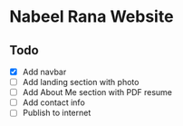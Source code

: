 # Nabeel Rana Website

## Todo

- [x] Add navbar
- [ ] Add landing section with photo
- [ ] Add About Me section with PDF resume
- [ ] Add contact info
- [ ] Publish to internet